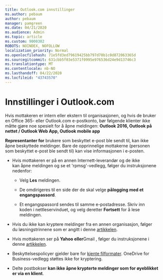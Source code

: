 ```yaml
---
title: Outlook.com innstillinger
ms.author: pebaum
author: pebaum
manager: pamgreen
ms.date: 04/21/2020
ms.audience: Admin
ms.topic: article
ms.custom: 9000302
ROBOTS: NOINDEX, NOFOLLOW
localization_priority: Normal
ms.openlocfilehash: 71e5fd3ed79619425bb797d70b1c0d872063365d
ms.sourcegitcommit: 631cbb5f03e5371f0995e976536d24e9d13746c3
ms.translationtype: MT
ms.contentlocale: nb-NO
ms.lasthandoff: 04/22/2020
ms.locfileid: "43743570"
---
```

# <a name="settings-in-outlookcom"></a>Innstillinger i Outlook.com

Hvis mottakeren er intern eller ekstern til organisasjonen, og hvis de bruker en Office 365- eller Outlook.com e-postkonto, bør følgende klienter ikke måtte gjøre noe spesielt for å åpne meldingen: **Outlook 2016, Outlook på nettet / Outlook Web App, Outlook mobile app**

**Representanter for** brukere som beskyttet e-post ble sendt til, kan ikke åpne beskyttede meldinger. Bare de opprinnelige mottakerne (personen som beskyttet e-post ble sendt til) kan vise informasjonen i e-posten.

- Hvis mottakeren er på en annen Internett-leverandør og de ikke kan&nbsp;åpne meldingen og se et 'rpmsg'-vedlegg, følger du instruksjonene nedenfor:
    
    - Velg **Les** meldingen.
    
    - De omdirigeres til en side der de skal velge **pålogging med et engangspassord**.
    
    - Et engangspassord sendes til samme e-postadresse. Skriv inn koden i nettleservinduet, og velg deretter **Fortsett** for å lese meldingen.

- Hvis du ikke kan kryptere meldinger fra en annen organisasjon, følger du løsningstrinnene som er angitt i denne [artikkelen](https://support.office.com/article/known-issues-opening-irm-protected-emails-sent-from-users-in-other-office-365-organizations-0dec0593-a05d-4aa2-8445-9311ebab3164).

- Hvis mottakeren ser på **Yahoo eller**Gmail</span> , følger du instruksjonene i denne [artikkelen](https://support.office.com/article/how-do-i-open-a-protected-message-1157a286-8ecc-4b1e-ac43-2a608fbf3098).

- Beskyttelsespolicyer gjelder bare for [kjente filformater](https://docs.microsoft.com/azure/information-protection/rms-client/client-admin-guide-file-types). OneDrive for Business-vedlegg støttes ikke for kryptering.

- Delte postbokser **kan ikke åpne krypterte meldinger som for øyeblikket er via en klient**. 
